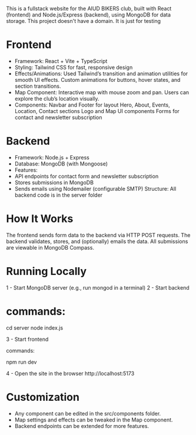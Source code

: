 This is a fullstack website for the AIUD BIKERS club, built with React (frontend) and Node.js/Express (backend), using MongoDB for data storage.
This project doesn't have a domain. It is just for testing

# Frontend
- Framework: React + Vite + TypeScript
- Styling: Tailwind CSS for fast, responsive design
- Effects/Animations:
Used Tailwind’s transition and animation utilities for smooth UI effects.
Custom animations for buttons, hover states, and section transitions.
- Map Component:
Interactive map with mouse zoom and pan.
Users can explore the club’s location visually.
- Components:
Navbar and Footer for layout
Hero, About, Events, Location, Contact sections
Logo and Map UI components
Forms for contact and newsletter subscription

# Backend
- Framework: Node.js + Express
- Database: MongoDB (with Mongoose)
- Features:
- API endpoints for contact form and newsletter subscription
- Stores submissions in MongoDB
- Sends emails using Nodemailer (configurable SMTP)
Structure:
All backend code is in the server folder

# How It Works
The frontend sends form data to the backend via HTTP POST requests.
The backend validates, stores, and (optionally) emails the data.
All submissions are viewable in MongoDB Compass.

# Running Locally
1 - Start MongoDB server
(e.g., run mongod in a terminal)
2 - Start backend

# commands: 

cd server
node index.js

3 - Start frontend

commands:

npm run dev

4 - Open the site in the browser
http://localhost:5173

# Customization
- Any component can be edited in the src/components folder.
- Map settings and effects can be tweaked in the Map component.
- Backend endpoints can be extended for more features.

